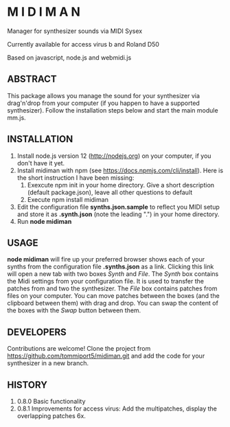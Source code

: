 # M I D I M A N

Manager for synthesizer sounds via MIDI Sysex

Currently available for access virus b and Roland D50

Based on javascript, node.js and webmidi.js

## ABSTRACT

This package allows you manage the sound for your synthesizer via drag'n'drop from your computer (if you happen to have a supported synthesizer).
Follow the installation steps below and start the main module mm.js. 

## INSTALLATION

1. Install node.js version 12 (http://nodejs.org) on your computer, if you don't have it yet.
1. Install midiman with npm (see https://docs.npmjs.com/cli/install).
    Here is the short instruction I have been missing:
    1. Exexcute npm init in your home directory. Give a short description (default package.json), leave all other questions to default
    1. Execute npm install midiman
1. Edit the configuration file **synths.json.sample** to reflect you MIDI setup and store it as **.synth.json** (note the leading ".") in your home directory.
1. Run **node midiman**

## USAGE

**node midiman** will fire up your preferred browser shows each of your synths from the configuration file **.synths.json** as a link.
Clicking this link will open a new tab with two boxes _Synth_ and _File_.
The _Synth_ box contains the Midi settings from your configuration file. It is used to transfer the patches from and two the synthesizer.
The _File_ box contains patches from files on your computer.
You can move patches between the boxes (and the clipboard between them) with drag and drop.
You can swap the content of the boxes with the _Swap_ button between them.

## DEVELOPERS

Contributions are welcome! Clone the project from https://github.com/tommiport5/midiman.git and add the code for your synthesizer in a new branch.

## HISTORY
1. 0.8.0 Basic functionality
1. 0.8.1 Improvements for  access virus: Add the multipatches, display the overlapping patches 6x.
